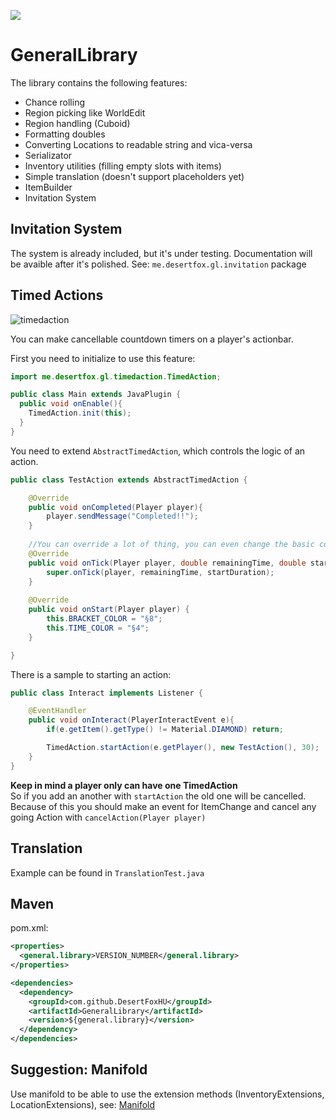 [![](https://jitpack.io/v/DesertFoxHU/GeneralLibrary.svg)](https://jitpack.io/#DesertFoxHU/GeneralLibrary)

# GeneralLibrary

The library contains the following features:<br>
- Chance rolling
- Region picking like WorldEdit
- Region handling (Cuboid)
- Formatting doubles
- Converting Locations to readable string and vica-versa
- Serializator
- Inventory utilities (filling empty slots with items)
- Simple translation (doesn't support placeholders yet)
- ItemBuilder
- Invitation System

## Invitation System
The system is already included, but it's under testing.
Documentation will be avaible after it's polished.
See: `me.desertfox.gl.invitation` package

## Timed Actions

![timedaction](https://user-images.githubusercontent.com/40893862/170261215-834a868f-7a8d-48ea-9038-e54796bbcd7d.png)

You can make cancellable countdown timers on a player's actionbar.

First you need to initialize to use this feature:
```java
import me.desertfox.gl.timedaction.TimedAction;

public class Main extends JavaPlugin {
  public void onEnable(){
    TimedAction.init(this);
  }
}
```

You need to extend `AbstractTimedAction`, which controls the logic of an action.
```java
public class TestAction extends AbstractTimedAction {

    @Override
    public void onCompleted(Player player){
        player.sendMessage("Completed!!");
    }
    
    //You can override a lot of thing, you can even change the basic color codes.
    @Override
    public void onTick(Player player, double remainingTime, double startDuration) {
        super.onTick(player, remainingTime, startDuration);
    }
    
    @Override
    public void onStart(Player player) {
        this.BRACKET_COLOR = "§8";
        this.TIME_COLOR = "§4";
    }

}
```

There is a sample to starting an action:
```java
public class Interact implements Listener {

    @EventHandler
    public void onInteract(PlayerInteractEvent e){
        if(e.getItem().getType() != Material.DIAMOND) return;

        TimedAction.startAction(e.getPlayer(), new TestAction(), 30);
    }
}
```

**Keep in mind a player only can have one TimedAction**<br>
So if you add an another with `startAction` the old one will be cancelled.<br>
Because of this you should make an event for ItemChange and cancel any going Action with `cancelAction(Player player)`

## Translation

Example can be found in `TranslationTest.java`<br>

## Maven

pom.xml:
```xml
<properties>
  <general.library>VERSION_NUMBER</general.library>
</properties>

<dependencies>
  <dependency>
    <groupId>com.github.DesertFoxHU</groupId>
    <artifactId>GeneralLibrary</artifactId>
    <version>${general.library}</version>
  </dependency>
</dependencies>
```

## Suggestion: Manifold

Use manifold to be able to use the extension methods (InventoryExtensions, LocationExtensions), see: [Manifold](http://manifold.systems/)
